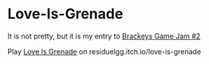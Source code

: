 # Love-Is-Grenade

It is not pretty, but it is my entry to [Brackeys Game Jam #2](https://itch.io/jam/brackeys-2)

Play [Love Is Grenade](https://residuelgg.itch.io/love-is-grenade) on residuelgg.itch.io/love-is-grenade

